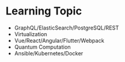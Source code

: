 # Learning Topic

- GraphQL/ElasticSearch/PostgreSQL/REST
- Virtualization
- Vue/React/Angular/Flutter/Webpack
- Quantum Computation
- Ansible/Kubernetes/Docker

